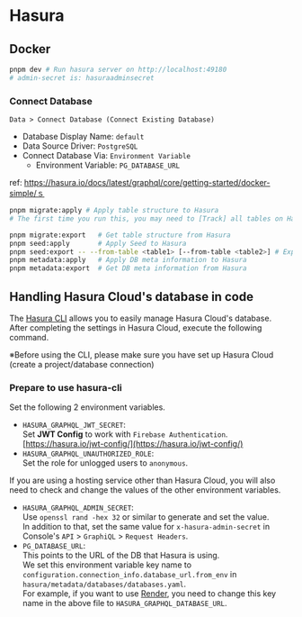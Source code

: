 # Hasura

## Docker

```bash
pnpm dev # Run hasura server on http://localhost:49180
# admin-secret is: hasuraadminsecret
```

### Connect Database

`Data > Connect Database (Connect Existing Database)`

- Database Display Name: `default`
- Data Source Driver: `PostgreSQL`
- Connect Database Via: `Environment Variable`
  - Environment Variable: `PG_DATABASE_URL`

ref: https://hasura.io/docs/latest/graphql/core/getting-started/docker-simple/ｓ

```bash
pnpm migrate:apply # Apply table structure to Hasura
# The first time you run this, you may need to [Track] all tables on Hasura

pnpm migrate:export   # Get table structure from Hasura
pnpm seed:apply       # Apply Seed to Hasura
pnpm seed:export -- --from-table <table1> [--from-table <table2>] # Export seed data from tables
pnpm metadata:apply   # Apply DB meta information to Hasura
pnpm metadata:export  # Get DB meta information from Hasura
```

## Handling Hasura Cloud's database in code

The [Hasura CLI](https://hasura.io/docs/latest/graphql/core/hasura-cli/index/) allows you to easily manage Hasura Cloud's database.  
After completing the settings in Hasura Cloud, execute the following command.

※Before using the CLI, please make sure you have set up Hasura Cloud (create a project/database connection)

### Prepare to use hasura-cli

Set the following 2 environment variables.

- `HASURA_GRAPHQL_JWT_SECRET`:  
  Set **JWT Config** to work with `Firebase Authentication`.  
  [https://hasura.io/jwt-config/](https://hasura.io/jwt-config/)
- `HASURA_GRAPHQL_UNAUTHORIZED_ROLE`:  
  Set the role for unlogged users to `anonymous`.

If you are using a hosting service other than Hasura Cloud, you will also need to check and change the values of the other environment variables.

- `HASURA_GRAPHQL_ADMIN_SECRET`:  
  Use `openssl rand -hex 32` or similar to generate and set the value.  
  In addition to that, set the same value for `x-hasura-admin-secret` in Console's `API` > `GraphiQL` > `Request Headers`.
- `PG_DATABASE_URL`:  
  This points to the URL of the DB that Hasura is using.  
  We set this environment variable key name to `configuration.connection_info.database_url.from_env` in `hasura/metadata/databases/databases.yaml`.  
  For example, if you want to use [Render](https://render.com/), you need to change this key name in the above file to `HASURA_GRAPHQL_DATABASE_URL`.
